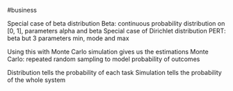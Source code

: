 #business 

Special case of beta distribution
	Beta: continuous probability distribution on [0, 1], parameters alpha and beta
		Special case of Dirichlet distribution
	PERT: beta but 3 parameters min, mode and max

Using this with Monte Carlo simulation gives us the estimations
	Monte Carlo: repeated random sampling to model probability of outcomes

Distribution tells the probability of each task
Simulation tells the probability of the whole system